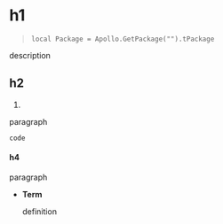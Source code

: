 # h1

> `local Package = Apollo.GetPackage("").tPackage`

description


## h2

1. <a href="#"></a>

paragraph

    code
    

#### h4

paragraph

-  **Term**

   definition

